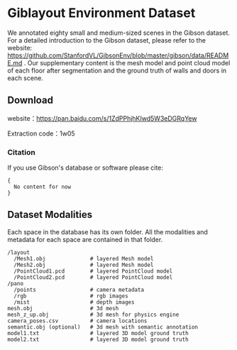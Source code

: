 # Giblayout Environment Dataset

We annotated eighty small and medium-sized scenes in the Gibson dataset. For a detailed introduction to the Gibson dataset, please refer to the website: https://github.com/StanfordVL/GibsonEnv/blob/master/gibson/data/README.md . Our supplementary content is the mesh model and point cloud model of each floor after segmentation and the ground truth of walls and doors in each scene.


## Download
website：https://pan.baidu.com/s/1ZdPPhjhKIwd5W3eDGRqYew

Extraction code：1w05 


### Citation
If you use Gibson's database or software please cite:

~~~
{
  No content for now
}
~~~

## Dataset Modalities
Each space in the database has its own folder. All the modalities and metadata for each space are contained in that folder.

~~~
/layout
  /Mesh1.obj              # layered Mesh model
  /Mesh2.obj              # layered Mesh model
  /PointCloud1.pcd        # layered PointCloud model
  /PointCloud2.pcd        # layered PointCloud model
/pano
  /points                 # camera metadata
  /rgb                    # rgb images
  /mist                   # depth images
mesh.obj                  # 3d mesh
mesh_z_up.obj             # 3d mesh for physics engine
camera_poses.csv          # camera locations
semantic.obj (optional)   # 3d mesh with semantic annotation
model1.txt                # layered 3D model ground truth
model2.txt                # layered 3D model ground truth
~~~
